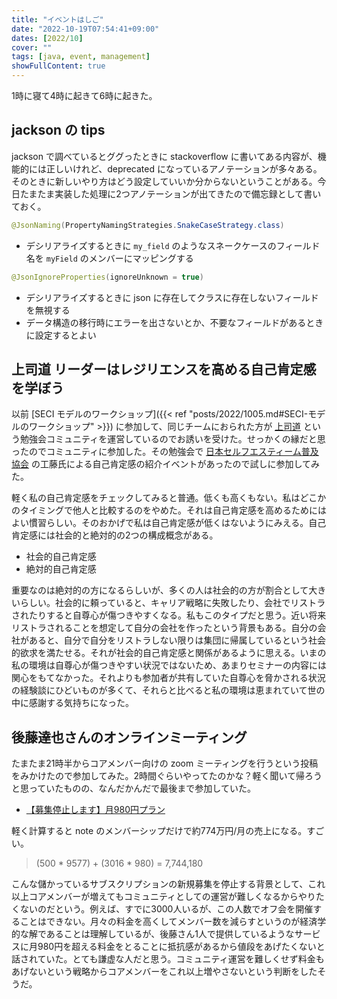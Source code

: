 ```yaml
---
title: "イベントはしご"
date: "2022-10-19T07:54:41+09:00"
dates: [2022/10]
cover: ""
tags: [java, event, management]
showFullContent: true
---
```


1時に寝て4時に起きて6時に起きた。

## jackson の tips

jackson で調べているとググったときに stackoverflow に書いてある内容が、機能的には正しいけれど、deprecated になっているアノテーションが多々ある。そのときに新しいやり方はどう設定していいか分からないということがある。今日たまたま実装した処理に2つアノテーションが出てきたので備忘録として書いておく。

```java
@JsonNaming(PropertyNamingStrategies.SnakeCaseStrategy.class)
```

* デシリアライズするときに `my_field` のようなスネークケースのフィールド名を `myField` のメンバーにマッピングする

```java
@JsonIgnoreProperties(ignoreUnknown = true)
```

* デシリアライズするときに json に存在してクラスに存在しないフィールドを無視する
* データ構造の移行時にエラーを出さないとか、不要なフィールドがあるときに設定するとよい

## 上司道 リーダーはレジリエンスを高める自己肯定感を学ぼう

以前 [SECI モデルのワークショップ]({{< ref "posts/2022/1005.md#SECI-モデルのワークショップ" >}}) に参加して、同じチームにおられた方が [上司道](https://tomoaki2222ok.wixsite.com/mysite) という勉強会コミュニティを運営しているのでお誘いを受けた。せっかくの縁だと思ったのでコミュニティに参加した。その勉強会で [日本セルフエスティーム普及協会](https://self-esteem.or.jp/) の工藤氏による自己肯定感の紹介イベントがあったので試しに参加してみた。

軽く私の自己肯定感をチェックしてみると普通。低くも高くもない。私はどこかのタイミングで他人と比較するのをやめた。それは自己肯定感を高めるためにはよい慣習らしい。そのおかげで私は自己肯定感が低くはないようにみえる。自己肯定感には社会的と絶対的の2つの構成概念がある。

* 社会的自己肯定感
* 絶対的自己肯定感

重要なのは絶対的の方になるらしいが、多くの人は社会的の方が割合として大きいらしい。社会的に頼っていると、キャリア戦略に失敗したり、会社でリストラされたりすると自尊心が傷つきやすくなる。私もこのタイプだと思う。近い将来リストラされることを想定して自分の会社を作ったという背景もある。自分の会社があると、自分で自分をリストラしない限りは集団に帰属しているという社会的欲求を満たせる。それが社会的自己肯定感と関係があるように思える。いまの私の環境は自尊心が傷つきやすい状況ではないため、あまりセミナーの内容には関心をもてなかった。それよりも参加者が共有していた自尊心を脅かされる状況の経験談にひどいものが多くて、それらと比べると私の環境は恵まれていて世の中に感謝する気持ちになった。

## 後藤達也さんのオンラインミーティング

たまたま21時半からコアメンバー向けの zoom ミーティングを行うという投稿をみかけたので参加してみた。2時間ぐらいやってたのかな？軽く聞いて帰ろうと思っていたものの、なんだかんだで最後まで参加していた。

* [【募集停止します】月980円プラン](https://note.com/goto_finance/n/nc4140548387a)

軽く計算すると note のメンバーシップだけで約774万円/月の売上になる。すごい。

> (500 * 9577) + (3016 * 980) = 7,744,180

こんな儲かっているサブスクリプションの新規募集を停止する背景として、これ以上コアメンバーが増えてもコミュニティとしての運営が難しくなるからやりたくないのだという。例えば、すでに3000人いるが、この人数でオフ会を開催することはできない。月々の料金を高くしてメンバー数を減らすというのが経済学的な解であることは理解しているが、後藤さん1人で提供しているようなサービスに月980円を超える料金をとることに抵抗感があるから値段をあげたくないと話されていた。とても謙虚な人だと思う。コミュニティ運営を難しくせず料金もあげないという戦略からコアメンバーをこれ以上増やさないという判断をしたそうだ。

